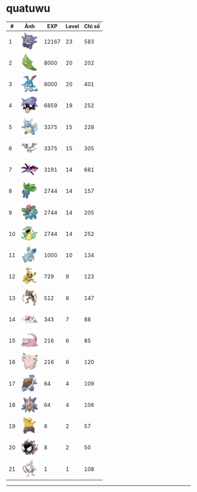 # quatuwu
| # | Ảnh | EXP | Level | Chỉ số |
|---|---|---|---|---|
| 1 | <img src="https://raw.githubusercontent.com/PokeAPI/sprites/master/sprites/pokemon/other/official-artwork/94.png" alt="gengar" width="50" height="50"> | 12167 | 23 | 583 |
| 2 | <img src="https://raw.githubusercontent.com/PokeAPI/sprites/master/sprites/pokemon/other/official-artwork/11.png" alt="metapod" width="50" height="50"> | 8000 | 20 | 202 |
| 3 | <img src="https://raw.githubusercontent.com/PokeAPI/sprites/master/sprites/pokemon/other/official-artwork/184.png" alt="azumarill" width="50" height="50"> | 8000 | 20 | 401 |
| 4 | <img src="https://raw.githubusercontent.com/PokeAPI/sprites/master/sprites/pokemon/other/official-artwork/90.png" alt="shellder" width="50" height="50"> | 6859 | 19 | 252 |
| 5 | <img src="https://raw.githubusercontent.com/PokeAPI/sprites/master/sprites/pokemon/other/official-artwork/8.png" alt="wartortle" width="50" height="50"> | 3375 | 15 | 228 |
| 6 | <img src="https://raw.githubusercontent.com/PokeAPI/sprites/master/sprites/pokemon/other/official-artwork/142.png" alt="aerodactyl" width="50" height="50"> | 3375 | 15 | 305 |
| 7 | <img src="https://raw.githubusercontent.com/PokeAPI/sprites/master/sprites/pokemon/other/official-artwork/10190.png" alt="eternatus-eternamax" width="50" height="50"> | 3191 | 14 | 681 |
| 8 | <img src="https://raw.githubusercontent.com/PokeAPI/sprites/master/sprites/pokemon/other/official-artwork/43.png" alt="oddish" width="50" height="50"> | 2744 | 14 | 157 |
| 9 | <img src="https://raw.githubusercontent.com/PokeAPI/sprites/master/sprites/pokemon/other/official-artwork/2.png" alt="ivysaur" width="50" height="50"> | 2744 | 14 | 205 |
| 10 | <img src="https://raw.githubusercontent.com/PokeAPI/sprites/master/sprites/pokemon/other/official-artwork/71.png" alt="victreebel" width="50" height="50"> | 2744 | 14 | 252 |
| 11 | <img src="https://raw.githubusercontent.com/PokeAPI/sprites/master/sprites/pokemon/other/official-artwork/30.png" alt="nidorina" width="50" height="50"> | 1000 | 10 | 134 |
| 12 | <img src="https://raw.githubusercontent.com/PokeAPI/sprites/master/sprites/pokemon/other/official-artwork/64.png" alt="kadabra" width="50" height="50"> | 729 | 9 | 123 |
| 13 | <img src="https://raw.githubusercontent.com/PokeAPI/sprites/master/sprites/pokemon/other/official-artwork/141.png" alt="kabutops" width="50" height="50"> | 512 | 8 | 147 |
| 14 | <img src="https://raw.githubusercontent.com/PokeAPI/sprites/master/sprites/pokemon/other/official-artwork/118.png" alt="goldeen" width="50" height="50"> | 343 | 7 | 88 |
| 15 | <img src="https://raw.githubusercontent.com/PokeAPI/sprites/master/sprites/pokemon/other/official-artwork/79.png" alt="slowpoke" width="50" height="50"> | 216 | 6 | 85 |
| 16 | <img src="https://raw.githubusercontent.com/PokeAPI/sprites/master/sprites/pokemon/other/official-artwork/36.png" alt="clefable" width="50" height="50"> | 216 | 6 | 120 |
| 17 | <img src="https://raw.githubusercontent.com/PokeAPI/sprites/master/sprites/pokemon/other/official-artwork/9.png" alt="blastoise" width="50" height="50"> | 64 | 4 | 109 |
| 18 | <img src="https://raw.githubusercontent.com/PokeAPI/sprites/master/sprites/pokemon/other/official-artwork/121.png" alt="starmie" width="50" height="50"> | 64 | 4 | 106 |
| 19 | <img src="https://raw.githubusercontent.com/PokeAPI/sprites/master/sprites/pokemon/other/official-artwork/96.png" alt="drowzee" width="50" height="50"> | 8 | 2 | 57 |
| 20 | <img src="https://raw.githubusercontent.com/PokeAPI/sprites/master/sprites/pokemon/other/official-artwork/92.png" alt="gastly" width="50" height="50"> | 8 | 2 | 50 |
| 21 | <img src="https://raw.githubusercontent.com/PokeAPI/sprites/master/sprites/pokemon/other/official-artwork/150.png" alt="mewtwo" width="50" height="50"> | 1 | 1 | 108 |

---

